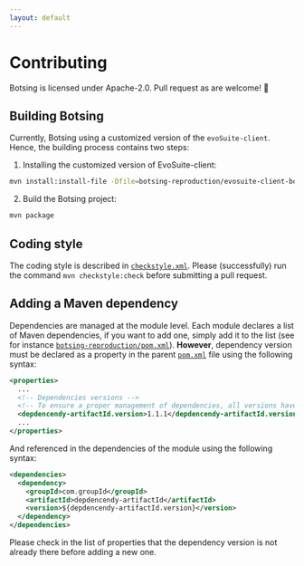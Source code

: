```yaml
---
layout: default
---
```


# Contributing

Botsing is licensed under Apache-2.0. Pull request as are welcome! :tada:

## Building Botsing

Currently, Botsing using a customized version of the `evoSuite-client`. Hence, the building process contains two steps:

1. Installing the customized version of EvoSuite-client:
```Bash
mvn install:install-file -Dfile=botsing-reproduction/evosuite-client-botsing-1.1.0.jar -DgroupId=org.evosuite -DartifactId=evosuite-client-botsing -Dversion=1.1.0 -Dpackaging=jar
```

2. Build the Botsing project:
```Bash
mvn package
```

## Coding style

The coding style is described in [`checkstyle.xml`](https://github.com/STAMP-project/botsing/blob/master/checkstyle.xml). Please (successfully) run the command `mvn checkstyle:check` before submitting a pull request.

## Adding a Maven dependency

Dependencies are managed at the module level. Each module declares a list of Maven dependencies, if you want to add one, simply add it to the list (see for instance [`botsing-reproduction/pom.xml`](https://github.com/STAMP-project/botsing/blob/master/botsing-reproduction/pom.xml)). **However**, dependency version must be declared as a property in the parent [`pom.xml`](https://github.com/STAMP-project/botsing/blob/master/pom.xml) file using the following syntax:
```xml
<properties>
  ...
  <!-- Dependencies versions -->
  <!-- To ensure a proper management of dependencies, all versions have to be declared here -->
  <depdencendy-artifactId.version>1.1.1</depdencendy-artifactId.version>
  ...
</properties>
```

And referenced in the dependencies of the module using the following syntax:
```xml
<dependencies>
  <dependency>
    <groupId>com.groupId</groupId>
    <artifactId>depdencendy-artifactId</artifactId>
    <version>${depdencendy-artifactId.version}</version>
  </dependency>
</dependencies>
```
Please check in the list of properties that the dependency version is not already there before adding a new one.
